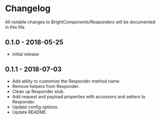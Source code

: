 # Changelog

All notable changes to BrightComponents/Responders will be documented in this file

## 0.1.0 - 2018-05-25

- initial release

## 0.1.1 - 2018-07-03

- Add abilty to customize the Responder method name.
- Remove helpers from Responder.
- Clean up Responder stub.
- Add request and payload properties with accessors and setters to Responder.
- Update config options.
- Update README.
